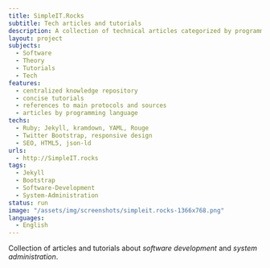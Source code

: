 ```yaml
---
title: SimpleIT.Rocks
subtitle: Tech articles and tutorials
description: A collection of technical articles categorized by programming language
layout: project
subjects:
  - Software
  - Theory
  - Tutorials
  - Tech
features:
  - centralized knowledge repository
  - concise tutorials
  - references to main protocols and sources
  - articles by programming language
techs:
  - Ruby; Jekyll, kramdown, YAML, Rouge
  - Twitter Bootstrap, responsive design
  - SEO, HTML5, json-ld
urls:
  - http://SimpleIT.rocks
tags: 
  - Jekyll
  - Bootstrap
  - Software-Development
  - System-Administration
status: run
image: "/assets/img/screenshots/simpleit.rocks-1366x768.png"
languages:
  - English
---
```


Collection of articles and tutorials about _software development_ and _system administration_.


